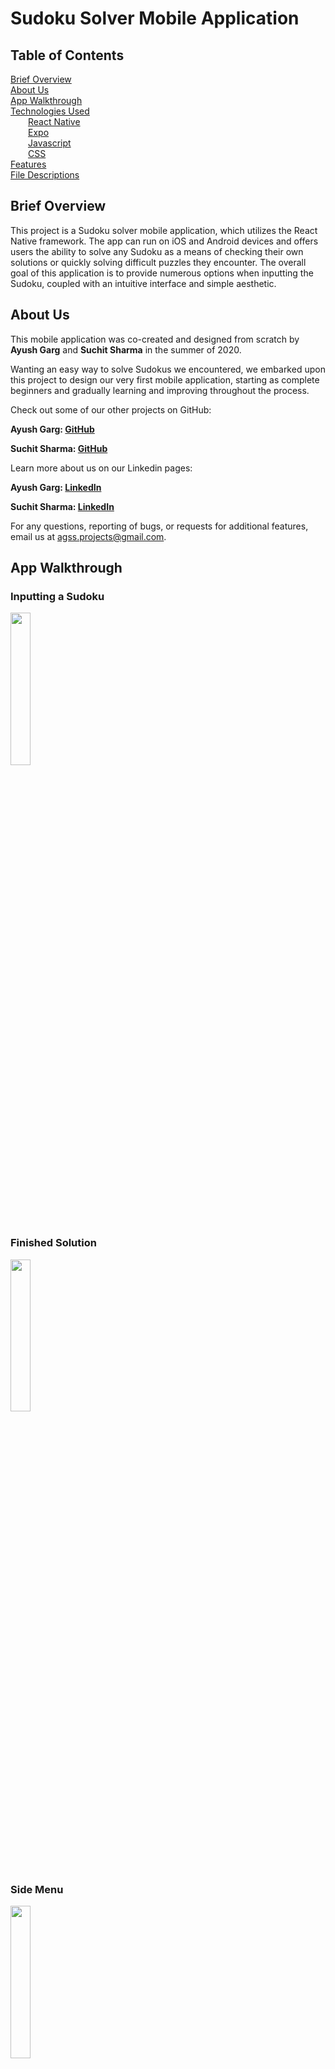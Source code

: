 # Sudoku Solver Mobile Application

## Table of Contents

[Brief Overview](#headers)  
[About Us](#about)  
[App Walkthrough](#walkthrough)  
[Technologies Used](#technology)  
&emsp;&emsp;[React Native](#reactnative)  
&emsp;&emsp;[Expo](#expo)  
&emsp;&emsp;[Javascript](#javascript)  
&emsp;&emsp;[CSS](#css)  
[Features](#features)  
[File Descriptions](#files)  

<a id="overview"></a>

## Brief Overview
This project is a Sudoku solver mobile application, which utilizes the React Native framework. The app can run on iOS and Android devices and offers users the ability to solve any Sudoku as a means of checking their own solutions or quickly solving difficult puzzles they encounter. The overall goal of this application is to provide numerous options when inputting the Sudoku, coupled with an intuitive interface and simple aesthetic.

<a id="about"></a>

## About Us
This mobile application was co-created and designed from scratch by <b>Ayush Garg</b> and <b>Suchit Sharma</b> in the summer of 2020.

Wanting an easy way to solve Sudokus we encountered, we embarked upon this project to design our very first mobile application, starting as complete beginners and gradually learning and improving throughout the process.

<p>Check out some of our other projects on GitHub: </p>
<b><p><span style="margin-right: 75px;">Ayush Garg: <a href="https://github.com/ayushgarg-ag" target="_blank">GitHub</a></span></p>
<p>Suchit Sharma: <a href="https://github.com/ssharma919" target="_blank">GitHub</a></p></b>


<p>Learn more about us on our Linkedin pages: </p>
<b><p><span style="margin-right: 66px;">Ayush Garg: <a href="https://www.linkedin.com/in/ayush-garg-ag/" target="_blank">LinkedIn</a></span></p>

<p>Suchit Sharma: <a href="https://www.linkedin.com/in/suchit-sharma-988247155/" target="_blank">LinkedIn</a></p></b>

For any questions, reporting of bugs, or requests for additional features, email us at 
agss.projects@gmail.com.

<a id="walkthrough"></a>

## App Walkthrough

### Inputting a Sudoku
<img src="/images/InputSolve.png" width="25%">

### Finished Solution
<img src="/images/Solution.png" width="25%">

### Side Menu
<img src="/images/SideMenu.png" width="25%">

### About Us
<img src="images/About.png" width="25%">

### Instructions
<img src="images/Instructions.png" width="25%">


<a id="technology"></a>

## Technologies Used

<a id="reactnative"></a>

### React Native
+ *Class components* render our custom components (e.g. `Header`) and already built-in components (e.g. `View`, `TextInput`, `StyleSheet`) on the page, as well as handle state management

+ *Functional components*, such as our `Header` component, are used to call functions from other components in the process of dealing with user interaction and updates to state

+ *Arrow functions* are used to decrease the app’s memory consumption by avoiding the need to `bind()` state variables

+ *Conditional rendering* is implemented in order to vary the display based on certain user actions, such as if the user inputted a valid Sudoku or not

+ *Events*, such as `onChange` and `onFocus`, are used to notify of user interaction with the app and call the respective event handler

+ *Event handlers* are placed as methods in the component class to take the appropriate action after user interaction with the Sudoku grid or option buttons

+ *React Native lifecycle* is utilized to monitor the mounting, updating, and unmounting phases. The main methods called in this process for our purposes are the `constructor()`, `render()`, and `componentDidMount()` methods.

+ *Props* are passed into our components to send along data, define the constructor, and re-use code in many different parts of the app

+ *State* stores property values in the constructor to be used and changed through events and event handlers. State variables included values for all 81 cells, the user’s input history, and the item being focused on at the moment

+ *Drawer navigation* is used as the primary method of navigation in the application. The root drawer navigator contains each stack navigator, which contains pages. The drawer is used to create a seamless side menu bar that can be opened by clicking the menu icon

+ *Stack navigation* is used to navigate between multiple layers of pages. In this application, only one stack, `SudokuStack`, contains multiple pages. Once a user inputs a Sudoku, stack navigation is utilized to pass information from the input page to the solution page. This information is then used to display the correct solution. The other stacks are used to create consistent layouts between the pages.

<a id="expo"></a>

### Expo
+ The *Expo framework* was utilized to develop a universal iOS and Android mobile application in React Native and Javascript

+ An *Expo container app* allowed for testing features as they were developed and ensuring a consistent layout on numerous simulated iOS and Android mobile devices

<a id="javascript"></a>

### Javascript
+ *Object-oriented programming* creates the Sudoku object that is used to solve and validate the Sudoku inputted by the user

+ *Recursion* is the main technique used to implement the solving algorithm. It works by inputting a valid number in each cell and recursively filling all cells until all numbers are valid


<a id="css"></a>

### CSS
+ *CSS flexboxes* are used to design a page layout for the dynamic user interface that promotes consistency in alignment and positioning

+ *Responsive dimensions and design techniques* are employed to create an app that creates a predictable layout on any screen size or device

+ *Mobile device dimensions* of the user are taken into account to adjust for the smaller dimension when constructing the grid


<a id="features"></a>

## Features

### Inputting a Sudoku
+ This Sudoku application allows users to input and solve any Sudoku, no matter the amount of numbers filled (as long as it is valid). If the inputted Sudoku is invalid, a warning message will appear and allow users to go back to change the inputs

### Solving a Sudoku

+ Input any valid Sudoku and the solver will create a correct solution that follows all Sudoku rules. The solution will return very quickly, even to the world’s hardest Sudoku!

### Options
+ The *"Undo"* and *"Redo"* buttons revert changes made on the grid to simplify the process and quickly fix errors in their inputs
+ The *"Clear"* button erases all inputted numbers in case the user would like to restart the process of inputting
+ The *"Delete"* button erases an inputted number in a selected cell if an error has been made while inputting

### Menu
+ The menu icon at the top left of the screen can be clicked to open the side menu, which showcases three separate pages to which users can navigate
+ Each page includes the menu icon for ease of access


<a id="files"></a>

## File Descriptions

#### `/App.js`
This file contains the root code of all pages and stacks of the application. Every stack is housed within a drawer navigator inside this file.

#### `/pages/InputSolve.js`  and  `/pages/Solution.js`
`InputSolve.js` initializes all the states of each cell in the grid while also handling specific events in the cells. Selecting the numbers 1-9 while focused on a certain cell changes the state of that cell. 

Once the "Solve" button is clicked, the states are passed using stack navigation to `Solution.js`, which imports the Sudoku class from `Sudoku.js` and uses the solve method to display a solution on the screen.

#### `/pages/About.js`  and  `/pages/Instructions.js`
These files contain information regarding the creators of the application (About Us) and the instructions for how to use the application.

#### `/stacks`
This folder contains all the stack navigators. `SudokuStack.js` contains the two pages that involve solving a sudoku with `InputSolve.js` being the default page, while the other two stacks exist to preserve a consistent layout among the pages.

#### `/components/Header.js`
This file contains a custom header component. This component fills a designated space at the top of the screen and houses a distinct title and a menu icon, which has its own event handlers.

#### `/Sudoku.js`
This file contains the Sudoku class. The Sudoku object is initialized with a passed 2D list. This list is then used to accomplish two main goals of solving the passed list and identifying if the passed list is a valid Sudoku. 

Solving: The solver utilizes a backtracking algorithm. Using the numbers already in the cell, it iterates over every cell and attempts to fill each one with a valid number. If the inputted number results in an invalid Sudoku, then a different valid number takes its place. The grid is then filled recursively until all cells contain a valid number. This algorithm follows depth-first traversing, where it attempts to input as many valid numbers as possible before backtracking.

Validation: The validator checks every row, column, and box, and if there exists more than one instance of a number from 1-9, then the Sudoku is invalid.

**For a more in-depth look into the inner-workings of these files, feel free to open them in the repository and look at the documentation provided.**